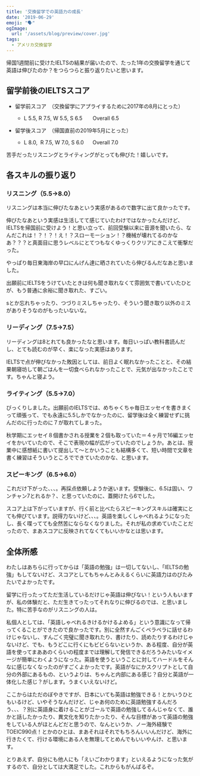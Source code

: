 ```yaml
---
title: '交換留学での英語力の成長'
date: '2019-06-29'
emoji: "🗣"
ogImage:
  url: '/assets/blog/preview/cover.jpg'
tags:
  - アメリカ交換留学 
---
```


帰国1週間前に受けたIELTSの結果が届いたので、たった1年の交換留学を通じて英語は伸びたのか？をつらつらと振り返りたいと思います。

## 留学前後のIELTSスコア

- 留学前スコア　（交換留学にアプライするために2017年の8月にとった）
  - L 5.5, R 7.5, W 5.5, S 6.5       Overall 6.5

- 留学後スコア　（帰国直前の2019年5月にとった）
  - L 8.0,  R 7.5, W 7.0, S 6.0      Overall 7.0

苦手だったリスニングとライティングがとっても伸びた！嬉しいです。

## 各スキルの振り返り

### リスニング（5.5→8.0）

リスニングは本当に伸びたなあという実感があるので数字に出て良かったです。

伸びたなあという実感は生活してて感じていたわけではなかったんだけど、IELTSを帰国前に受けよう！と思い立って、前回受験以来に音源を聞いたら、なんだこれは！？！？！え！？スローモーション！？機械が壊れてるのかなあ？？？と真面目に思うレベルにとてつもなくゆっくりクリアにきこえて衝撃だった。

やっぱり毎日東海岸の早口にんげん達に晒されていたら伸びるんだなあと思いました。

出願前にIELTSをうけていたときは何も聞き取れなくて雰囲気で書いていたひとが、もう普通に余裕に聞き取れた、すごい。

sとか忘れちゃったり、つづりミスしちゃったり、そういう聞き取り以外のミスがありそうなのがもったいないな。

### リーディング（7.5→7.5）

リーディングは8とれても良かったなと思います。毎日いっぱい教科書読んだし、とても読むのが早く、楽になった実感はあります。

IELTSで点が伸びなかった敗因としては、前日よく眠れなかったことと、その結果朝寝坊して朝ごはんを一切食べられなかったことで、元気が出なかったことです。ちゃんと寝よう。

### ライティング（5.5→7.0）

びっくりしました。出願前のIELTSでは、めちゃくちゃ毎日エッセイを書きまくって頑張って、でも永遠に5.5しかでなかったのに、留学後は全く練習せずに挑んだのに行ったのに７が取れてしまった。

秋学期にエッセイ８個書かされる授業を２個も取っていた＝４ヶ月で16編エッセイをかいていたので、そこで表現の幅が広がっていたのでしょうか。あとは、授業中に感想紙に書いて提出して〜とかいうことも結構多くて、短い時間で文章を書く練習はそういうところでできていたのかな、と思います。

### スピーキング（6.5→6.0）

これだけ下がった、、、。再採点依頼しようか迷います。受験後に、6.5は固い、ワンチャン7とれるか？、と思っていたのに、蓋開けたら6でした。

スコア上は下がっていますが、行く前と比べたらスピーキングスキルは確実にとても伸びています。説得力ないけど、、、。英語を楽しくしゃべれるようになったし、長く喋ってても全然苦にならなくなりました。それが私の求めていたことだったので、まあスコアに反映されてなくてもいいかなとは思います。

## 全体所感

わたしはあちらに行ってからは「英語の勉強」は一切してないし、「IELTSの勉強」もしてないけど、スコアとしてもちゃんとみえるくらいに英語力はのびたみたいでよかったです。

留学に行ったってただ生活しているだけじゃ英語は伸びない！という人もいますが、私の体験だと、ただ生きてったってそれなりに伸びるのでは、と思いました。特に苦手なのがリスニングの人は。

私個人としては、「英語しゃべれるきけるかけるよめる」という意識になって帰ってくることができたので良かったです。別に全然すんごくペラペラに話せるわけじゃないし、すんごく完璧に聞き取れたり、書けたり、読めたりするわけじゃないけど、でも、もうどこに行くにもビビらないというか、ある程度、自分が英語を使ってまああのくらいの程度までは理解して発信できるだろうみたいなイメージが簡単にわくようになった。英語を使うということに対してハードルをそんなに感じなくなったのがすごくよかったです。英語がなにかスクリプトとして自分の外部にあるもの、というよりは、ちゃんと内部にある感じ？自分と英語が一体化した感じ？がします。うまくいえないけど。

ここからはただのぼやきですが、日本にいても英語は勉強できる！とかいうひともいるけど、いやそうなんだけど、じゃあ何のために英語勉強するんだろう、、、？別に英語身に着けることがゴールで英語の勉強してるんじゃなくて、誰かと話したかったり、異文化を知りたかったり、そんな目標があって英語の勉強をしている人がほとんどだと思うので、なんというか、ノー海外経験でTOEIC990点！とかのひとは、まあそれはそれでもちろんいいんだけど、海外に行きたくて、行ける環境にある人を無理してとめんでもいいやんけ、と思います。

とりあえず、自分にも他人にも「えいごわかります」といえるようになった気がするので、自分としては大満足でした。これからもがんばるぞ。